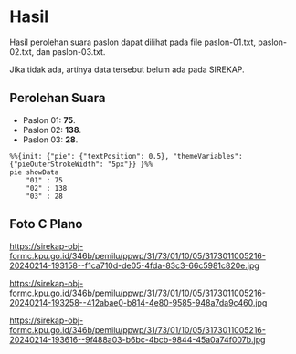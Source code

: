 # Hasil

Hasil perolehan suara paslon dapat dilihat pada file paslon-01.txt, paslon-02.txt, dan paslon-03.txt.

Jika tidak ada, artinya data tersebut belum ada pada SIREKAP.

## Perolehan Suara

 * Paslon 01: **75**.
 * Paslon 02: **138**.
 * Paslon 03: **28**.

```mermaid
%%{init: {"pie": {"textPosition": 0.5}, "themeVariables": {"pieOuterStrokeWidth": "5px"}} }%%
pie showData
    "01" : 75
    "02" : 138
    "03" : 28
```
## Foto C Plano

https://sirekap-obj-formc.kpu.go.id/346b/pemilu/ppwp/31/73/01/10/05/3173011005216-20240214-193158--f1ca710d-de05-4fda-83c3-66c5981c820e.jpg

https://sirekap-obj-formc.kpu.go.id/346b/pemilu/ppwp/31/73/01/10/05/3173011005216-20240214-193258--412abae0-b814-4e80-9585-948a7da9c460.jpg

https://sirekap-obj-formc.kpu.go.id/346b/pemilu/ppwp/31/73/01/10/05/3173011005216-20240214-193616--9f488a03-b6bc-4bcb-9844-45a0a74f007b.jpg
